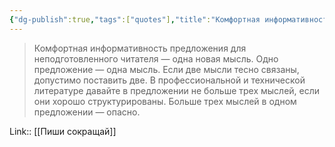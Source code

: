 ```yaml
---
{"dg-publish":true,"tags":["quotes"],"title":"Комфортная информативность предложения - одна мысль","date":"2021-10-04T11:05:00+03:00","permalink":"/quotes/202110041105/","dgHomeLink":false,"dgPassFrontmatter":true}
---
```



> Комфортная информативность предложения для неподготовленного читателя — одна новая мысль. Одно предложение — одна мысль. Если две мысли тесно связаны, допустимо поставить две. В профессиональной и технической литературе давайте в предложении не больше трех мыслей, если они хорошо структурированы. Больше трех мыслей в одном предложении — опасно.

Link:: [[Пиши сокращай]]
